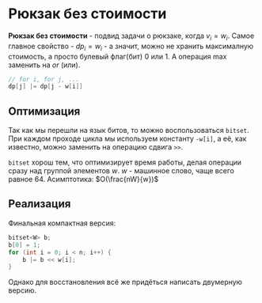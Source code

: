 # Рюкзак без стоимости
**Рюкзак без стоимости** - подвид задачи о рюкзаке, когда $v_i = w_i$. Самое главное свойство - $dp_i = w_i$ - а значит, можно не хранить максималную стоимость, а просто булевый флаг(бит) $0$ или $1$. А операция $\max$ заменить на $or$ (или).
```c++
// for i, for j, ...
dp[j] |= dp[j - w[i]]
```

## Оптимизация
Так как мы перешли на язык битов, то можно воспользоваться `bitset`. При каждом проходе цикла мы используем константу `-w[i]`, а её, как известно, можно заменить на операцию сдвига `>>`.

`bitset` хорош тем, что оптимизирует время работы, делая операции сразу над группой элементов $w$. $w$ - машинное слово, чаще всего равное $64$. Асимптотика: $O(\frac{nW}{w})$

## Реализация
Финальная компактная версия:
```c++
bitset<W> b;
b[0] = 1;
for (int i = 0; i < n; i++) {
	b |= b << w[i];
}
```

Однако для восстановления всё же придёться написать двумерную версию.
